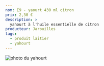 ```yaml
---
nom: E9 - yaourt 430 ml citron
prix: 2,30 €
description: >
  yahourt à l'huile essentielle de citron
producteur: Jarouilles
tags: 
  - produit laitier
  - yahourt
---
```


![photo du yahourt](./media/yahourt.jpg)